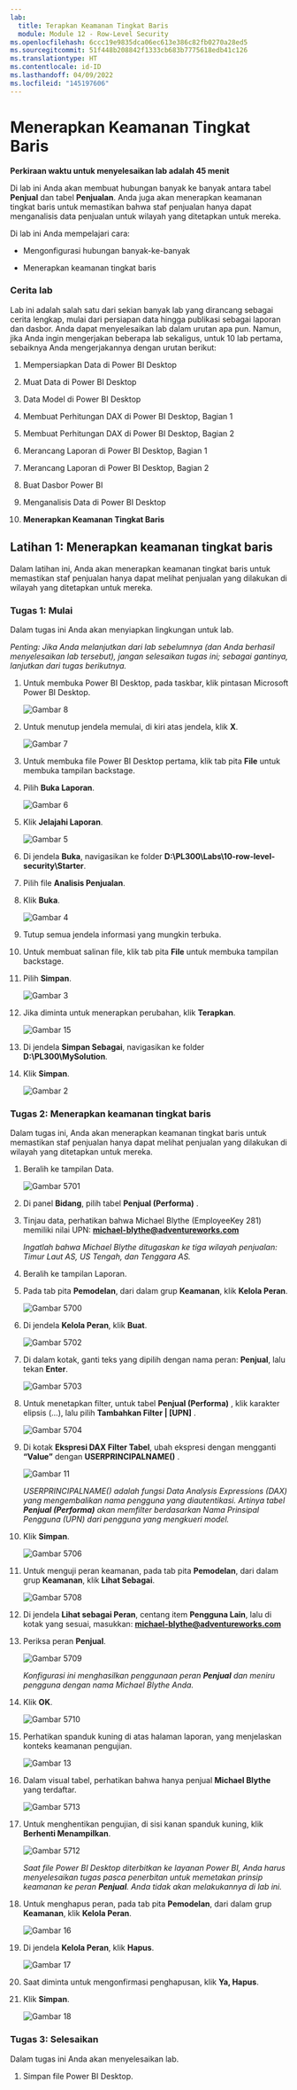 ```yaml
---
lab:
  title: Terapkan Keamanan Tingkat Baris
  module: Module 12 - Row-Level Security
ms.openlocfilehash: 6ccc19e9835dca06ec613e386c82fb0270a28ed5
ms.sourcegitcommit: 51f448b208842f1333cb683b7775618edb41c126
ms.translationtype: HT
ms.contentlocale: id-ID
ms.lasthandoff: 04/09/2022
ms.locfileid: "145197606"
---
```

# <a name="enforce-row-level-security"></a>**Menerapkan Keamanan Tingkat Baris**

**Perkiraan waktu untuk menyelesaikan lab adalah 45 menit**

Di lab ini Anda akan membuat hubungan banyak ke banyak antara tabel **Penjual** dan tabel **Penjualan**. Anda juga akan menerapkan keamanan tingkat baris untuk memastikan bahwa staf penjualan hanya dapat menganalisis data penjualan untuk wilayah yang ditetapkan untuk mereka.

Di lab ini Anda mempelajari cara:

- Mengonfigurasi hubungan banyak-ke-banyak

- Menerapkan keamanan tingkat baris

### <a name="lab-story"></a>**Cerita lab**

Lab ini adalah salah satu dari sekian banyak lab yang dirancang sebagai cerita lengkap, mulai dari persiapan data hingga publikasi sebagai laporan dan dasbor. Anda dapat menyelesaikan lab dalam urutan apa pun. Namun, jika Anda ingin mengerjakan beberapa lab sekaligus, untuk 10 lab pertama, sebaiknya Anda mengerjakannya dengan urutan berikut:

1. Mempersiapkan Data di Power BI Desktop

2. Muat Data di Power BI Desktop

3. Data Model di Power BI Desktop

5. Membuat Perhitungan DAX di Power BI Desktop, Bagian 1

6. Membuat Perhitungan DAX di Power BI Desktop, Bagian 2

7. Merancang Laporan di Power BI Desktop, Bagian 1

8. Merancang Laporan di Power BI Desktop, Bagian 2

9. Buat Dasbor Power BI

10. Menganalisis Data di Power BI Desktop

11. **Menerapkan Keamanan Tingkat Baris**

## <a name="exercise-1-enforce-row-level-security"></a>**Latihan 1: Menerapkan keamanan tingkat baris**

Dalam latihan ini, Anda akan menerapkan keamanan tingkat baris untuk memastikan staf penjualan hanya dapat melihat penjualan yang dilakukan di wilayah yang ditetapkan untuk mereka.

### <a name="task-1-get-started"></a>**Tugas 1: Mulai**

Dalam tugas ini Anda akan menyiapkan lingkungan untuk lab.

*Penting: Jika Anda melanjutkan dari lab sebelumnya (dan Anda berhasil menyelesaikan lab tersebut), jangan selesaikan tugas ini; sebagai gantinya, lanjutkan dari tugas berikutnya.*

1. Untuk membuka Power BI Desktop, pada taskbar, klik pintasan Microsoft Power BI Desktop.

    ![Gambar 8](Linked_image_Files/04-configure-data-model-in-power-bi-desktop-advanced_image1.png)

1. Untuk menutup jendela memulai, di kiri atas jendela, klik **X**.

    ![Gambar 7](Linked_image_Files/04-configure-data-model-in-power-bi-desktop-advanced_image2.png)

1. Untuk membuka file Power BI Desktop pertama, klik tab pita **File** untuk membuka tampilan backstage.

1. Pilih **Buka Laporan**.

    ![Gambar 6](Linked_image_Files/04-configure-data-model-in-power-bi-desktop-advanced_image3.png)

1. Klik **Jelajahi Laporan**.

    ![Gambar 5](Linked_image_Files/04-configure-data-model-in-power-bi-desktop-advanced_image4.png)

1. Di jendela **Buka**, navigasikan ke folder **D:\PL300\Labs\10-row-level-security\Starter**.

1. Pilih file **Analisis Penjualan**.

1. Klik **Buka**.

    ![Gambar 4](Linked_image_Files/04-configure-data-model-in-power-bi-desktop-advanced_image5.png)

1. Tutup semua jendela informasi yang mungkin terbuka.

1. Untuk membuat salinan file, klik tab pita **File** untuk membuka tampilan backstage.

1. Pilih **Simpan**.

    ![Gambar 3](Linked_image_Files/04-configure-data-model-in-power-bi-desktop-advanced_image6.png)

1. Jika diminta untuk menerapkan perubahan, klik **Terapkan**.

    ![Gambar 15](Linked_image_Files/04-configure-data-model-in-power-bi-desktop-advanced_image7.png)

1. Di jendela **Simpan Sebagai**, navigasikan ke folder **D:\PL300\MySolution**.

1. Klik **Simpan**.

    ![Gambar 2](Linked_image_Files/04-configure-data-model-in-power-bi-desktop-advanced_image8.png)

### <a name="task-2-enforce-row-level-security"></a>**Tugas 2: Menerapkan keamanan tingkat baris**

Dalam tugas ini, Anda akan menerapkan keamanan tingkat baris untuk memastikan staf penjualan hanya dapat melihat penjualan yang dilakukan di wilayah yang ditetapkan untuk mereka.

1. Beralih ke tampilan Data.

    ![Gambar 5701](Linked_image_Files/04-configure-data-model-in-power-bi-desktop-advanced_image20.png)

2. Di panel **Bidang**, pilih tabel **Penjual (Performa)** .

3. Tinjau data, perhatikan bahwa Michael Blythe (EmployeeKey 281) memiliki nilai UPN: **michael-blythe@adventureworks.com**

    *Ingatlah bahwa Michael Blythe ditugaskan ke tiga wilayah penjualan: Timur Laut AS, US Tengah, dan Tenggara AS.*

4. Beralih ke tampilan Laporan.

5. Pada tab pita **Pemodelan**, dari dalam grup **Keamanan**, klik **Kelola Peran**.

    ![Gambar 5700](Linked_image_Files/04-configure-data-model-in-power-bi-desktop-advanced_image21.png)

6. Di jendela **Kelola Peran**, klik **Buat**.

    ![Gambar 5702](Linked_image_Files/04-configure-data-model-in-power-bi-desktop-advanced_image22.png)

7. Di dalam kotak, ganti teks yang dipilih dengan nama peran: **Penjual**, lalu tekan **Enter**.

    ![Gambar 5703](Linked_image_Files/04-configure-data-model-in-power-bi-desktop-advanced_image23.png)

8. Untuk menetapkan filter, untuk tabel **Penjual (Performa)** , klik karakter elipsis (…), lalu pilih **Tambahkan Filter \| [UPN]** .

    ![Gambar 5704](Linked_image_Files/04-configure-data-model-in-power-bi-desktop-advanced_image24.png)

9. Di kotak **Ekspresi DAX Filter Tabel**, ubah ekspresi dengan mengganti **“Value”** dengan **USERPRINCIPALNAME()** .

    ![Gambar 11](Linked_image_Files/04-configure-data-model-in-power-bi-desktop-advanced_image25.png)

    *USERPRINCIPALNAME() adalah fungsi Data Analysis Expressions (DAX) yang mengembalikan nama pengguna yang diautentikasi. Artinya tabel **Penjual (Performa)** akan memfilter berdasarkan Nama Prinsipal Pengguna (UPN) dari pengguna yang mengkueri model.*

10. Klik **Simpan**.

    ![Gambar 5706](Linked_image_Files/04-configure-data-model-in-power-bi-desktop-advanced_image26.png)

11. Untuk menguji peran keamanan, pada tab pita **Pemodelan**, dari dalam grup **Keamanan**, klik **Lihat Sebagai**.

    ![Gambar 5708](Linked_image_Files/04-configure-data-model-in-power-bi-desktop-advanced_image27.png)

12. Di jendela **Lihat sebagai Peran**, centang item **Pengguna Lain**, lalu di kotak yang sesuai, masukkan: **michael-blythe@adventureworks.com**

13. Periksa peran **Penjual**.

    ![Gambar 5709](Linked_image_Files/04-configure-data-model-in-power-bi-desktop-advanced_image28.png)

    *Konfigurasi ini menghasilkan penggunaan peran **Penjual** dan meniru pengguna dengan nama Michael Blythe Anda.*

14. Klik **OK**.

    ![Gambar 5710](Linked_image_Files/04-configure-data-model-in-power-bi-desktop-advanced_image29.png)

15. Perhatikan spanduk kuning di atas halaman laporan, yang menjelaskan konteks keamanan pengujian.

    ![Gambar 13](Linked_image_Files/04-configure-data-model-in-power-bi-desktop-advanced_image30.png)

16. Dalam visual tabel, perhatikan bahwa hanya penjual **Michael Blythe** yang terdaftar.

    ![Gambar 5713](Linked_image_Files/04-configure-data-model-in-power-bi-desktop-advanced_image31.png)

17. Untuk menghentikan pengujian, di sisi kanan spanduk kuning, klik **Berhenti Menampilkan**.

    ![Gambar 5712](Linked_image_Files/04-configure-data-model-in-power-bi-desktop-advanced_image32.png)

    *Saat file Power BI Desktop diterbitkan ke layanan Power BI, Anda harus menyelesaikan tugas pasca penerbitan untuk memetakan prinsip keamanan ke peran **Penjual**. Anda tidak akan melakukannya di lab ini.*

18. Untuk menghapus peran, pada tab pita **Pemodelan**, dari dalam grup **Keamanan**, klik **Kelola Peran**.

    ![Gambar 16](Linked_image_Files/04-configure-data-model-in-power-bi-desktop-advanced_image33.png)

19. Di jendela **Kelola Peran**, klik **Hapus**.

    ![Gambar 17](Linked_image_Files/04-configure-data-model-in-power-bi-desktop-advanced_image34.png)

20. Saat diminta untuk mengonfirmasi penghapusan, klik **Ya, Hapus**.

21. Klik **Simpan**.

    ![Gambar 18](Linked_image_Files/04-configure-data-model-in-power-bi-desktop-advanced_image35.png)

### <a name="task-3-finish-up"></a>**Tugas 3: Selesaikan**

Dalam tugas ini Anda akan menyelesaikan lab.

1. Simpan file Power BI Desktop.
